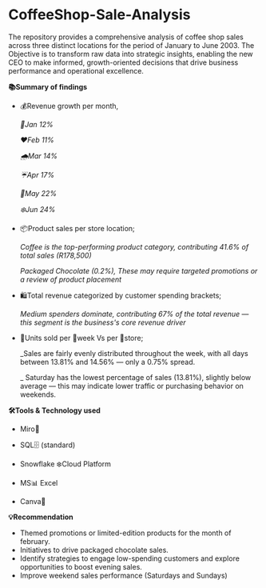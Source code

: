 # CoffeeShop-Sale-Analysis

The repository provides a comprehensive analysis of coffee shop sales across three distinct locations for the period of January to June 2003. 
The Objective is to transform raw data into strategic insights, enabling the new CEO to make informed,
growth-oriented decisions that drive business performance and operational excellence.

**📚Summary of findings**

- 💰Revenue growth per month,
  
  _🎉Jan 12%_

  _❤️Feb 11%_
  
  _🌧️Mar 14%_
  
  _☔Apr 17%_
  
  _🍁May 22%_
  
  _❄️Jun 24%_

  	
- 📦Product sales per store location;
  
  _Coffee is the top-performing product category, contributing 41.6% of total sales (R178,500)_
  
  _Packaged Chocolate (0.2%), These may require targeted promotions or a review of product placement_
  
- 🛍️Total revenue categorized by customer spending brackets;
  
  _Medium spenders dominate, contributing 67% of the total revenue — this segment is the business's core revenue driver_
  
- 🔢Units sold per 	📅week Vs per 🏬store;
  
  _Sales are fairly evenly distributed throughout the week, with all days between 13.81% and 14.56% — only a 0.75% spread.

  _ Saturday has the lowest percentage of sales (13.81%), slightly below average — this may indicate lower traffic or purchasing behavior on weekends.

**🛠️Tools & Technology used**

- Miro🧠

- SQL🗄️ (standard)

- Snowflake ❄️Cloud Platform

- MS📊 Excel

- Canva🎨

**💡Recommendation**

-  Themed promotions or limited-edition products for the month of february.
-  Initiatives to drive packaged chocolate sales.
-  Identify strategies to engage low-spending customers and explore opportunities to boost evening sales.
-  Improve weekend sales performance (Saturdays and Sundays)
